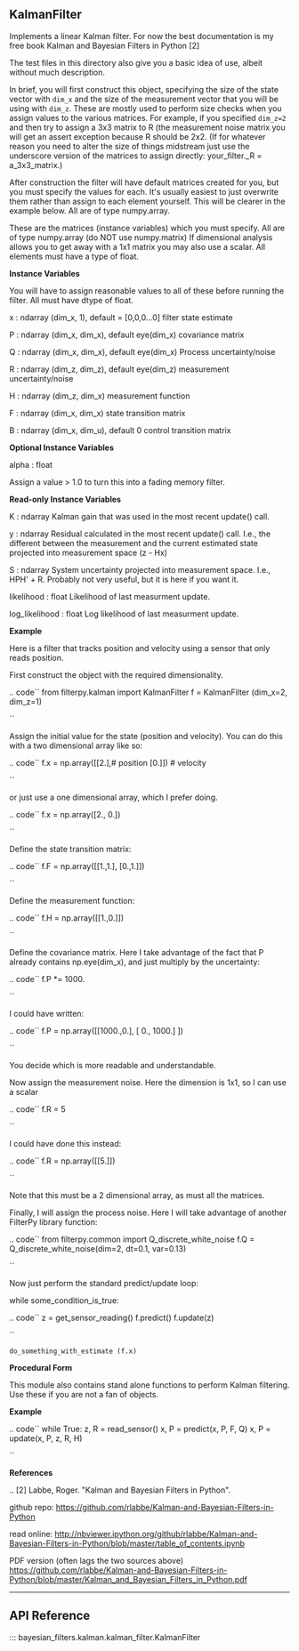 ## KalmanFilter

Implements a linear Kalman filter. For now the best documentation
is my free book Kalman and Bayesian Filters in Python [2]

The test files in this directory also give you a basic idea of use,
albeit without much description.

In brief, you will first construct this object, specifying the size of the
state vector with `dim_x` and the size of the measurement vector that you
will be using with `dim_z`. These are mostly used to perform size checks
when you assign values to the various matrices. For example, if you
specified `dim_z=2` and then try to assign a 3x3 matrix to R (the
measurement noise matrix you will get an assert exception because R
should be 2x2. (If for whatever reason you need to alter the size of things
midstream just use the underscore version of the matrices to assign
directly: your_filter._R = a_3x3_matrix.)

After construction the filter will have default matrices created for you,
but you must specify the values for each. It's usually easiest to just
overwrite them rather than assign to each element yourself. This will be
clearer in the example below. All are of type numpy.array.

These are the matrices (instance variables) which you must specify.
All are of type numpy.array (do NOT use numpy.matrix) If dimensional
analysis allows you to get away with a 1x1 matrix you may also use a
scalar. All elements must have a type of float.

**Instance Variables**

You will have to assign reasonable values to all of these before
running the filter. All must have dtype of float.

x : ndarray (dim_x, 1), default = [0,0,0...0]
    filter state estimate

P : ndarray (dim_x, dim_x), default eye(dim_x)
    covariance matrix

Q : ndarray (dim_x, dim_x), default eye(dim_x)
    Process uncertainty/noise

R : ndarray (dim_z, dim_z), default eye(dim_z)
    measurement uncertainty/noise

H : ndarray (dim_z, dim_x)
    measurement function

F : ndarray (dim_x, dim_x)
    state transition matrix

B : ndarray (dim_x, dim_u), default 0
    control transition matrix

**Optional Instance Variables**

alpha : float

Assign a value > 1.0 to turn this into a fading memory filter.

**Read-only Instance Variables**

K : ndarray
    Kalman gain that was used in the most recent update() call.

y : ndarray
    Residual calculated in the most recent update() call. I.e., the
    different between the measurement and the current estimated state
    projected into measurement space (z - Hx)

S : ndarray
    System uncertainty projected into measurement space. I.e., HPH' + R.
    Probably not very useful, but it is here if you want it.

likelihood : float
    Likelihood of last measurment update.

log_likelihood : float
    Log likelihood of last measurment update.

**Example**

Here is a filter that tracks position and velocity using a sensor that only
reads position.

First construct the object with the required dimensionality.

.. code``
from filterpy.kalman import KalmanFilter
f = KalmanFilter (dim_x=2, dim_z=1)

``

Assign the initial value for the state (position and velocity). You can do this
with a two dimensional array like so:

.. code``
f.x = np.array([[2.],# position
[0.]])   # velocity

``

or just use a one dimensional array, which I prefer doing.

.. code``
f.x = np.array([2., 0.])

``

Define the state transition matrix:

.. code``
f.F = np.array([[1.,1.],
[0.,1.]])

``

Define the measurement function:

.. code``
f.H = np.array([[1.,0.]])

``

Define the covariance matrix. Here I take advantage of the fact that
P already contains np.eye(dim_x), and just multiply by the uncertainty:

.. code``
f.P *= 1000.

``

I could have written:

.. code``
f.P = np.array([[1000.,0.],
[   0., 1000.] ])

``

You decide which is more readable and understandable.

Now assign the measurement noise. Here the dimension is 1x1, so I can
use a scalar

.. code``
f.R = 5

``

I could have done this instead:

.. code``
f.R = np.array([[5.]])

``

Note that this must be a 2 dimensional array, as must all the matrices.

Finally, I will assign the process noise. Here I will take advantage of
another FilterPy library function:

.. code``
from filterpy.common import Q_discrete_white_noise
f.Q = Q_discrete_white_noise(dim=2, dt=0.1, var=0.13)

``

Now just perform the standard predict/update loop:

while some_condition_is_true:

.. code``
z = get_sensor_reading()
f.predict()
f.update(z)

``

    do_something_with_estimate (f.x)

**Procedural Form**

This module also contains stand alone functions to perform Kalman filtering.
Use these if you are not a fan of objects.

**Example**

.. code``
while True:
z, R = read_sensor()
x, P = predict(x, P, F, Q)
x, P = update(x, P, z, R, H)

``

**References**

.. [2] Labbe, Roger. "Kalman and Bayesian Filters in Python".

github repo:
    https://github.com/rlabbe/Kalman-and-Bayesian-Filters-in-Python

read online:
    http://nbviewer.ipython.org/github/rlabbe/Kalman-and-Bayesian-Filters-in-Python/blob/master/table_of_contents.ipynb

PDF version (often lags the two sources above)
    https://github.com/rlabbe/Kalman-and-Bayesian-Filters-in-Python/blob/master/Kalman_and_Bayesian_Filters_in_Python.pdf

-------

## API Reference

::: bayesian_filters.kalman.kalman_filter.KalmanFilter
